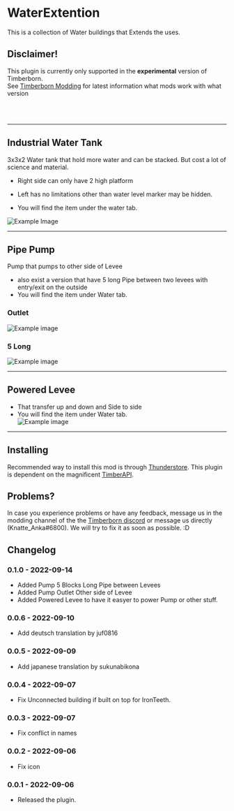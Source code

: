 # WaterExtention

This is a collection of Water buildings that Extends the uses.

## Disclaimer!

This plugin is currently only supported in the **experimental** version of Timberborn.  
See [Timberborn Modding](https://docs.google.com/spreadsheets/d/15juA0Fl6ZjbYmoNTg_vjMophBvtjMz8YNUI_KmNdtdg/edit?usp=sharing) for latest information what mods work with what version

<br />
<br />


---

## Industrial Water Tank
3x3x2 Water tank that hold more water and can be stacked. But cost a lot of science and material.
- Right side can only have 2 high platform 
- Left has no limitations other than water level marker may be hidden.

- You will find the item under the water tab. 

![Example Image](https://github.com/KnatteAnka/KATimberbornModsUnity/raw/master/Assets/Water_Extention/StaticFiles/Images/IndWatertank.png)

---

## Pipe Pump

Pump that pumps to other side of Levee

- also exist a version that have 5 long Pipe between two levees with entry/exit on the outside
- You will find the item under Water tab.

### Outlet

![Example image](https://github.com/KnatteAnka/KA2TimberbornModsUnity/raw/master/Assets/Water_Extention/StaticFiles/Images/5XPipe.png)

### 5 Long

![Example image](https://github.com/KnatteAnka/KA2TimberbornModsUnity/raw/master/Assets/Water_Extention/StaticFiles/Images/Pipe.png)

---

## Powered Levee

- That transfer up and down and Side to side
- You will find the item under Water tab.  
![Example image](https://github.com/KnatteAnka/KA2TimberbornModsUnity/raw/master/Assets/Water_Extention/StaticFiles/Images/PoweredLevee.png)
---

## Installing

Recommended way to install this mod is through [Thunderstore](https://timberborn.thunderstore.io/). This plugin is dependent on the magnificent [TimberAPI](https://github.com/Timberborn-Modding-Central/TimberAPI).

## Problems?

In case you experience problems or have any feedback, message us in the modding channel of the the [Timberborn discord](https://discord.gg/mfbBF4cWpX) or message us directly (Knatte_Anka#6800). We will try to fix it as soon as possible. :D

## Changelog

### 0.1.0 - 2022-09-14

- Added Pump 5 Blocks Long Pipe between Levees
- Added Pump Outlet Other side of Levee
- Added Powered Levee to have it easyer to power Pump or other stuff.

### 0.0.6 - 2022-09-10

- Add deutsch translation by juf0816

### 0.0.5 - 2022-09-09

- Add japanese translation by sukunabikona

### 0.0.4 - 2022-09-07

- Fix Unconnected building if built on top for IronTeeth.

### 0.0.3 - 2022-09-07

- Fix conflict in names

### 0.0.2 - 2022-09-06

- Fix icon

### 0.0.1 - 2022-09-06

- Released the plugin.
